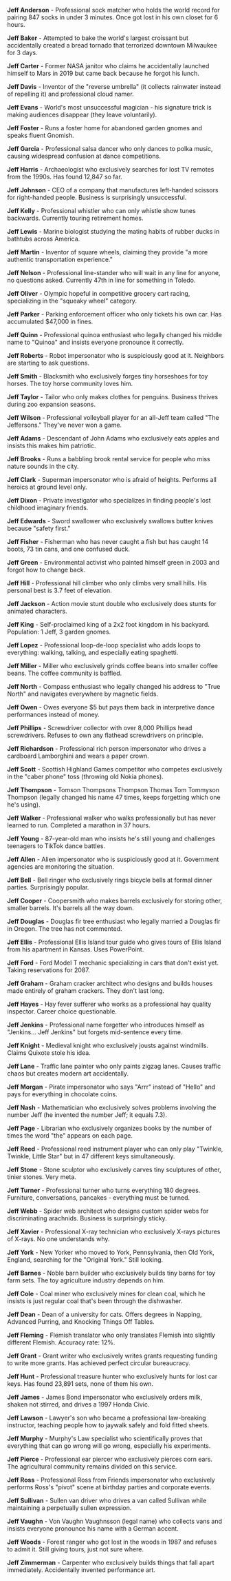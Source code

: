 
**Jeff Anderson** - Professional sock matcher who holds the world record for pairing 847 socks in under 3 minutes. Once got lost in his own closet for 6 hours.

**Jeff Baker** - Attempted to bake the world's largest croissant but accidentally created a bread tornado that terrorized downtown Milwaukee for 3 days.

**Jeff Carter** - Former NASA janitor who claims he accidentally launched himself to Mars in 2019 but came back because he forgot his lunch.

**Jeff Davis** - Inventor of the "reverse umbrella" (it collects rainwater instead of repelling it) and professional cloud namer.

**Jeff Evans** - World's most unsuccessful magician - his signature trick is making audiences disappear (they leave voluntarily).

**Jeff Foster** - Runs a foster home for abandoned garden gnomes and speaks fluent Gnomish.

**Jeff Garcia** - Professional salsa dancer who only dances to polka music, causing widespread confusion at dance competitions.

**Jeff Harris** - Archaeologist who exclusively searches for lost TV remotes from the 1990s. Has found 12,847 so far.

**Jeff Johnson** - CEO of a company that manufactures left-handed scissors for right-handed people. Business is surprisingly unsuccessful.

**Jeff Kelly** - Professional whistler who can only whistle show tunes backwards. Currently touring retirement homes.

**Jeff Lewis** - Marine biologist studying the mating habits of rubber ducks in bathtubs across America.

**Jeff Martin** - Inventor of square wheels, claiming they provide "a more authentic transportation experience."

**Jeff Nelson** - Professional line-stander who will wait in any line for anyone, no questions asked. Currently 47th in line for something in Toledo.

**Jeff Oliver** - Olympic hopeful in competitive grocery cart racing, specializing in the "squeaky wheel" category.

**Jeff Parker** - Parking enforcement officer who only tickets his own car. Has accumulated $47,000 in fines.

**Jeff Quinn** - Professional quinoa enthusiast who legally changed his middle name to "Quinoa" and insists everyone pronounce it correctly.

**Jeff Roberts** - Robot impersonator who is suspiciously good at it. Neighbors are starting to ask questions.

**Jeff Smith** - Blacksmith who exclusively forges tiny horseshoes for toy horses. The toy horse community loves him.

**Jeff Taylor** - Tailor who only makes clothes for penguins. Business thrives during zoo expansion seasons.

**Jeff Wilson** - Professional volleyball player for an all-Jeff team called "The Jeffersons." They've never won a game.

**Jeff Adams** - Descendant of John Adams who exclusively eats apples and insists this makes him patriotic.

**Jeff Brooks** - Runs a babbling brook rental service for people who miss nature sounds in the city.

**Jeff Clark** - Superman impersonator who is afraid of heights. Performs all heroics at ground level only.

**Jeff Dixon** - Private investigator who specializes in finding people's lost childhood imaginary friends.

**Jeff Edwards** - Sword swallower who exclusively swallows butter knives because "safety first."

**Jeff Fisher** - Fisherman who has never caught a fish but has caught 14 boots, 73 tin cans, and one confused duck.

**Jeff Green** - Environmental activist who painted himself green in 2003 and forgot how to change back.

**Jeff Hill** - Professional hill climber who only climbs very small hills. His personal best is 3.7 feet of elevation.

**Jeff Jackson** - Action movie stunt double who exclusively does stunts for animated characters.

**Jeff King** - Self-proclaimed king of a 2x2 foot kingdom in his backyard. Population: 1 Jeff, 3 garden gnomes.

**Jeff Lopez** - Professional loop-de-loop specialist who adds loops to everything: walking, talking, and especially eating spaghetti.

**Jeff Miller** - Miller who exclusively grinds coffee beans into smaller coffee beans. The coffee community is baffled.

**Jeff North** - Compass enthusiast who legally changed his address to "True North" and navigates everywhere by magnetic fields.

**Jeff Owen** - Owes everyone $5 but pays them back in interpretive dance performances instead of money.

**Jeff Phillips** - Screwdriver collector with over 8,000 Phillips head screwdrivers. Refuses to own any flathead screwdrivers on principle.

**Jeff Richardson** - Professional rich person impersonator who drives a cardboard Lamborghini and wears a paper crown.

**Jeff Scott** - Scottish Highland Games competitor who competes exclusively in the "caber phone" toss (throwing old Nokia phones).

**Jeff Thompson** - Tomson Thompsons Thompson Thomas Tom Tommyson Thompson (legally changed his name 47 times, keeps forgetting which one he's using).

**Jeff Walker** - Professional walker who walks professionally but has never learned to run. Completed a marathon in 37 hours.

**Jeff Young** - 87-year-old man who insists he's still young and challenges teenagers to TikTok dance battles.

**Jeff Allen** - Alien impersonator who is suspiciously good at it. Government agencies are monitoring the situation.

**Jeff Bell** - Bell ringer who exclusively rings bicycle bells at formal dinner parties. Surprisingly popular.

**Jeff Cooper** - Coopersmith who makes barrels exclusively for storing other, smaller barrels. It's barrels all the way down.

**Jeff Douglas** - Douglas fir tree enthusiast who legally married a Douglas fir in Oregon. The tree has not commented.

**Jeff Ellis** - Professional Ellis Island tour guide who gives tours of Ellis Island from his apartment in Kansas. Uses PowerPoint.

**Jeff Ford** - Ford Model T mechanic specializing in cars that don't exist yet. Taking reservations for 2087.

**Jeff Graham** - Graham cracker architect who designs and builds houses made entirely of graham crackers. They don't last long.

**Jeff Hayes** - Hay fever sufferer who works as a professional hay quality inspector. Career choice questionable.

**Jeff Jenkins** - Professional name forgetter who introduces himself as "Jenkins... Jeff Jenkins" but forgets mid-sentence every time.

**Jeff Knight** - Medieval knight who exclusively jousts against windmills. Claims Quixote stole his idea.

**Jeff Lane** - Traffic lane painter who only paints zigzag lanes. Causes traffic chaos but creates modern art accidentally.

**Jeff Morgan** - Pirate impersonator who says "Arrr" instead of "Hello" and pays for everything in chocolate coins.

**Jeff Nash** - Mathematician who exclusively solves problems involving the number Jeff (he invented the number Jeff; it equals 7.3).

**Jeff Page** - Librarian who exclusively organizes books by the number of times the word "the" appears on each page.

**Jeff Reed** - Professional reed instrument player who can only play "Twinkle, Twinkle, Little Star" but in 47 different keys simultaneously.

**Jeff Stone** - Stone sculptor who exclusively carves tiny sculptures of other, tinier stones. Very meta.

**Jeff Turner** - Professional turner who turns everything 180 degrees. Furniture, conversations, pancakes - everything must be turned.

**Jeff Webb** - Spider web architect who designs custom spider webs for discriminating arachnids. Business is surprisingly sticky.

**Jeff Xavier** - Professional X-ray technician who exclusively X-rays pictures of X-rays. No one understands why.

**Jeff York** - New Yorker who moved to York, Pennsylvania, then Old York, England, searching for the "Original York." Still looking.

**Jeff Barnes** - Noble barn builder who exclusively builds tiny barns for toy farm sets. The toy agriculture industry depends on him.

**Jeff Cole** - Coal miner who exclusively mines for clean coal, which he insists is just regular coal that's been through the dishwasher.

**Jeff Dean** - Dean of a university for cats. Offers degrees in Napping, Advanced Purring, and Knocking Things Off Tables.

**Jeff Fleming** - Flemish translator who only translates Flemish into slightly different Flemish. Accuracy rate: 12%.

**Jeff Grant** - Grant writer who exclusively writes grants requesting funding to write more grants. Has achieved perfect circular bureaucracy.

**Jeff Hunt** - Professional treasure hunter who exclusively hunts for lost car keys. Has found 23,891 sets, none of them his own.

**Jeff James** - James Bond impersonator who exclusively orders milk, shaken not stirred, and drives a 1997 Honda Civic.

**Jeff Lawson** - Lawyer's son who became a professional law-breaking instructor, teaching people how to jaywalk safely and fold fitted sheets.

**Jeff Murphy** - Murphy's Law specialist who scientifically proves that everything that can go wrong will go wrong, especially his experiments.

**Jeff Pierce** - Professional ear piercer who exclusively pierces corn ears. The agricultural community remains divided on this service.

**Jeff Ross** - Professional Ross from Friends impersonator who exclusively performs Ross's "pivot" scene at birthday parties and corporate events.

**Jeff Sullivan** - Sullen van driver who drives a van called Sullivan while maintaining a perpetually sullen expression.

**Jeff Vaughn** - Von Vaughn Vaughnsson (legal name) who collects vans and insists everyone pronounce his name with a German accent.

**Jeff Woods** - Forest ranger who got lost in the woods in 1987 and refuses to admit it. Still giving tours, just not sure where.

**Jeff Zimmerman** - Carpenter who exclusively builds things that fall apart immediately. Accidentally invented performance art.
